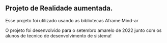 ## Projeto de Realidade aumentada.
Esse projeto foi utilizado usando as bibliotecas
Aframe
Mind-ar

O projeto foi desenvolvido para o setembro amarelo de 2022 junto com os alunos de tecnico de desenvolvimento de sistema!
